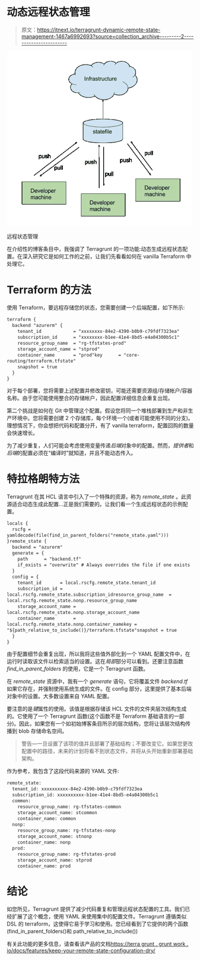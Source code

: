 # 动态远程状态管理

> 原文：<https://itnext.io/terragrunt-dynamic-remote-state-management-1467a6992693?source=collection_archive---------2----------------------->

![](img/7d2ad12da3a8f72ea70d1081e302fe88.png)

远程状态管理

在介绍性的博客条目中，我强调了 Terragrunt 的一项功能:动态生成远程状态配置。在深入研究它是如何工作的之前，让我们先看看如何在 vanilla Terraform 中处理它。

# Terraform 的方法

使用 Terraform，要远程存储您的状态，您需要创建一个后端配置，如下所示:

```
terraform {
  backend "azurerm" {
    tenant_id            = "xxxxxxxx-84e2-4390-b0b9-c79fdf7323ea"
    subscription_id      = "xxxxxxxx-b1ee-41e4-8bd5-e4a04300b5c1"
    resource_group_name  = "rg-tfstates-prod"
    storage_account_name = "stprod"
    container_name       = "prod"key      = "core-routing/terraform.tfstate"
    snapshot = true
  }
}
```

对于每个部署，您将需要上述配置并修改密钥，可能还需要资源组/存储帐户/容器名称。由于您可能使用整合的存储帐户，因此配置详细信息会重复出现。

第二个挑战是如何在 Git 中管理这个配置。假设您将同一个堆栈部署到生产和非生产环境中。您将需要创建 2 个存储库，每个环境一个(或者可能使用不同的分支)。理想情况下，你会想把代码和配置分开，有了 vanilla terraform，配置回购的数量会快速增长。

为了减少重复，人们可能会考虑使用变量传递*后端*对象中的配置。然而，*提供者*和*后端*的配置必须在“编译时”就知道，并且不能动态传入。

# 特拉格朗特方法

Terragrunt 在其 HCL 语言中引入了一个特殊的资源，称为 *remote_state* 。此资源适合动态生成此配置…正是我们需要的。让我们看一个生成远程状态的示例配置。

```
locals {
  rscfg = yamldecode(file(find_in_parent_folders("remote_state.yaml")))
}remote_state {
  backend = "azurerm"
  generate = {
    path      = "backend.tf"
    if_exists = "overwrite" # Always overrides the file if one exists
  }
  config = {
    tenant_id       = local.rscfg.remote_state.tenant_id
    subscription_id = local.rscfg.remote_state.subscription_idresource_group_name  = local.rscfg.remote_state.nonp.resource_group_name
    storage_account_name = local.rscfg.remote_state.nonp.storage_account_name
    container_name       = local.rscfg.remote_state.nonp.container_namekey = "${path_relative_to_include()}/terraform.tfstate"snapshot = true
  }
}
```

由于配置细节会重复出现，所以我将这些值外部化到一个 YAML 配置文件中，在运行时读取该文件以检索适当的设置。这在*局部*部分可以看到。还要注意函数 *find_in_parent_folders* 的使用，它是一个 Terragrunt 函数。

在 *remote_state* 资源中，我有一个 *generate* 语句，它将覆盖文件 *backend.tf* 如果它存在，并强制使用系统生成的文件。在 config 部分，这里提供了基本后端对象中的设置。大多数设置来自 YAML 配置。

要注意的是*键*属性的使用。该值是根据存储该 HCL 文件的文件夹层次结构生成的。它使用了一个 Terragrunt 函数(这个函数不是 Terraform 基础语言的一部分)。因此，如果您有一个如初始博客条目所示的层次结构，您将让该层次结构传播到 blob 存储命名空间。

> 警告—一旦设置了该项的值并且部署了基础结构；不要改变它。如果您更改配置中的路径，未来的计划将看不到状态文件，并将从头开始重新部署基础架构。

作为参考，我包含了这段代码来源的 YAML 文件:

```
remote_state:
  tenant_id: xxxxxxxxxx-84e2-4390-b0b9-c79fdf7323ea
  subscription_id: xxxxxxxxxx-b1ee-41e4-8bd5-e4a04300b5c1
  common:
    resource_group_name: rg-tfstates-common
    storage_account_name: stcommon
    container_name: common
  nonp:
    resource_group_name: rg-tfstates-nonp
    storage_account_name: stnonp
    container_name: nonp
  prod:
    resource_group_name: rg-tfstates-prod
    storage_account_name: stprod
    container_name: prod
```

# 结论

如您所见，Terragrunt 提供了减少代码重复和管理远程状态配置的工具。我们已经扩展了这个概念，使用 YAML 来使用集中的配置文件。Terragrunt 遵循类似 DSL 的 terraform，这使得它易于学习和使用。您已经看到了它提供的两个函数(find_in_parent_folders()和 path_relative_to_include())

有关此功能的更多信息，请查看该产品的文档[https://terra grunt . grunt work . io/docs/features/keep-your-remote-state-configuration-dry/](https://terragrunt.gruntwork.io/docs/features/keep-your-remote-state-configuration-dry/)